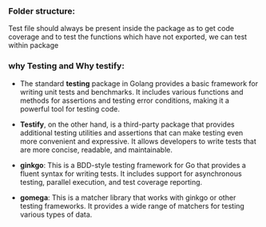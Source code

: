 ### Folder structure:

Test file should always be present inside the package as to get code coverage and to test the functions which have not exported, we can test within package

### why Testing and Why testify:

- The standard **testing** package in Golang provides a basic framework for writing unit tests and benchmarks. It includes various functions and methods for assertions and testing error conditions, making it a powerful tool for testing code.

- **Testify**, on the other hand, is a third-party package that provides additional testing utilities and assertions that can make testing even more convenient and expressive. It allows developers to write tests that are more concise, readable, and maintainable.

- **ginkgo**: This is a BDD-style testing framework for Go that provides a fluent syntax for writing tests. It includes support for asynchronous testing, parallel execution, and test coverage reporting.

- **gomega**: This is a matcher library that works with ginkgo or other testing frameworks. It provides a wide range of matchers for testing various types of data.
